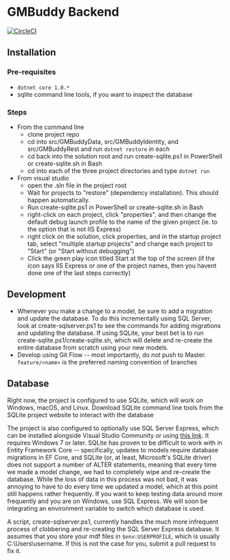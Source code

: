 # GMBuddy Backend
[![CircleCI](https://circleci.com/gh/GMBuddy/gmbuddy-backend.svg?style=svg)](https://circleci.com/gh/GMBuddy/gmbuddy-backend)

## Installation

### Pre-requisites
- `dotnet core 1.0.*`
- sqlite command line tools, if you want to inspect the database

### Steps
- From the command line
  - clone project repo
  - cd into src/GMBuddyData, src/GMBuddyIdentity, and src/GMBuddyRest and run `dotnet restore` in each
  - cd back into the solution root and run create-sqlite.ps1 in PowerShell or create-sqlite.sh in Bash
  - cd into each of the three project directories and type `dotnet run`
- From visual studio
  - open the .sln file in the project root
  - Wait for projects to "restore" (dependency installation). This should happen automatically.
  - Run create-sqlite.ps1 in PowerShell or create-sqlite.sh in Bash
  - right-click on each project, click "properties", and then change the default debug launch profile to the name of the given project (ie. to the option that is not IIS Express)
  - right click on the solution, click properties, and in the startup project tab, select "multiple startup projects" and change each project to "Start" (or "Start without debugging")
  - Click the green play icon titled Start at the top of the screen (if the icon says IIS Express or one of the project names, then you havent done one of the last steps correctly)

## Development
- Whenever you make a change to a model, be sure to add a migration and update the database. To do this incrementally using SQL Server, look at create-sqlserver.ps1 to see the commands for adding migrations and updating the database. If using SQLite, your best bet is to run create-sqlite.ps1/create-sqlite.sh, which will delete and re-create the entire database from scratch using your new models.
- Develop using Git Flow -- most importantly, do *not* push to Master. `feature/<name>` is the preferred naming convention of branches

## Database
Right now, the project is configured to use SQLite, which will work on Windows, macOS, and Linux. Download SQLite command line tools from the SQLite project website to interact with the database

The project is also configured to optionally use SQL Server Express, which can be installed alongside Visual Studio Community or using [this link](https://msdn.microsoft.com/en-us/library/hh510202.aspx). It requires Windows 7 or later. SQLite has proven to be difficult to work with in Entity Framework Core -- specifically, updates to models require database migrations in EF Core, and SQLite (or, at least, Microsoft's SQLite driver) does not support a number of ALTER statements, meaning that every time we made a model change, we had to completely wipe and re-create the database. While the loss of data in this process was not bad, it was annoying to have to do every time we updated a model, which at this point still happens rather frequently. If you want to keep testing data around more frequently and you are on Windows, use SQL Express. We will soon be integrating an environment variable to switch which database is used.

A script, create-sqlserver.ps1, currently handles the much more infrequent process of clobbering and re-creating the SQL Server Express database. It assumes that you store your mdf files in `$env:USERPROFILE`, which is usually C:\Users\username. If this is not the case for you, submit a pull request to fix it.